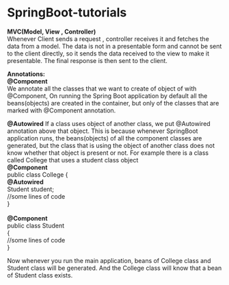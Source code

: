 # SpringBoot-tutorials

<B>MVC(Model, View , Controller)<br></B>
Whenever Client sends a request , controller receives it and fetches the data from a model. The data is not in a presentable form and cannot be sent to the client directly, so it sends the data received to the view to make it presentable. The final response is then sent to the client.

<B>Annotations:<br></B>
<B>@Component<br></B>
We annotate all the classes that we want to create of object of with @Component, On running the Spring Boot application by default all the beans(objects) are created in the container, but only of the classes that are marked with @Component annotation.

<B>@Autowired</B>
If a class uses object of another class, we put @Autowired annotation above that object. This is because whenever SpringBoot application runs, the beans(objects) of all the component classes are generated, but the class that is using the object of another class does not know whether that object is present or not.
For example there is a class called College that uses a student class object
<br>
<B>@Component<br></B>
public class College
{<br>
<B>@Autowired<br></B>
Student student;<br>
//some lines of code<br>
}<br>
<br>
<B>@Component<br></B>
public class Student<br>
 {<br>
 //some lines of code<br>
 }<br>
 
Now whenever you run the main application, beans of College class and Student class will be generated. And the College class will know that a bean of  Student class exists.




